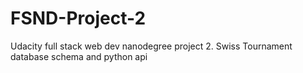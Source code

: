 # FSND-Project-2
Udacity full stack web dev nanodegree project 2.  Swiss Tournament database schema and python api
